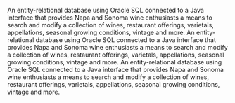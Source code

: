 An entity-relational database using Oracle SQL connected to a Java interface that provides Napa and Sonoma wine enthusiasts a means to search and modify a collection of wines, restaurant offerings, varietals, appellations, seasonal growing conditions, vintage and more. An entity-relational database using Oracle SQL connected to a Java interface that provides Napa and Sonoma wine enthusiasts a means to search and modify a collection of wines, restaurant offerings, varietals, appellations, seasonal growing conditions, vintage and more. An entity-relational database using Oracle SQL connected to a Java interface that provides Napa and Sonoma wine enthusiasts a means to search and modify a collection of wines, restaurant offerings, varietals, appellations, seasonal growing conditions, vintage and more. 